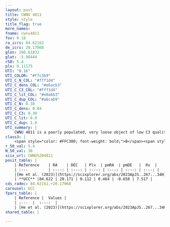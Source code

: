 ```yaml
---
layout: post
title: CWNU 4811
style: style
title_flag: true
more_names: 
fname: cwnu4811
fov: 0.18
ra_icrs: 84.62162
de_icrs: 20.17068
glon: 186.61832
glat: -5.98444
r50: 5.4
plx: 0.11175
UTI: "0.16"
UTI_COLOR: "#f7c3b9"
UTI_C_N_COL: "#fff1d4"
UTI_C_dens_COL: "#e6acb3"
UTI_C_C3_COL: "#fff1d4"
UTI_C_lit_COL: "#e0a6b3"
UTI_C_dup_COL: "#a6cab9"
UTI_C_N: 0.38
UTI_C_dens: 0.04
UTI_C_C3: 0.38
UTI_C_lit: 0.0
UTI_C_dup: 1.0
UTI_summary: |
    CWNU 4811 is a poorly populated, very loose object of low C3 quality. It was recently reported in the literature.
class3: |
    <span style="color: #FFC300; font-weight: bold;">B</span><span style="color: red; font-weight: bold;">C</span>
r_50_val: 5.4
N_50_val: 38
scix_url: CWNU%204811
posit_table: |
    | Reference    | RA    | DEC   | Plx  | pmRA  | pmDE   |  Rv  |
    | :---         | :---: | :---: | :---: | :---: | :---: | :---: |
    |[He et al. (2023)](https://scixplorer.org/abs/2023ApJS..267...34H) | 84.594 | 20.187 | 0.107 | 0.53 | -0.679 | -- |
    | **UCC** |84.622 | 20.171 | 0.112 | 0.464 | -0.658 | 7.517 | 
cds_radec: 84.62162,+20.17068
carousel: UCC
fpars_table: |
    | Reference |  Values |
    | :---  |  :---:  |
    | [He et al. (2023)](https://scixplorer.org/abs/2023ApJS..267...34H) | `A0=2.25, m-M=14.75, logA=8.0` |
shared_table: |
    
---
```


